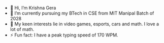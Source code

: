 - 👋 Hi, I’m Krishna Gera
- 👀 I’m currently pursuing my BTech in CSE from MIT Manipal Batch of 2028
- 🌱 My keen interests lie in video games, esports, cars and math. I love a lot of math.
- ⚡ Fun fact: I have a peak typing speed of 170 WPM.
